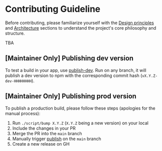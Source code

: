 # Contributing Guideline

Before contributing, please familiarize yourself with the [Design principles](README.md#design-principles) and [Architecture](README.md#architecture) sections to understand the project's core philosophy and structure.

TBA

## [Maintainer Only] Publishing dev version

To test a build in your app, use [publish-dev](https://github.com/creasty/mobx-sentinel/actions/workflows/publish-dev.yml).
Run on any branch, it will publish a dev version to npm with the corresponding commit hash (`vX.Y.Z-dev-HHHHHHHH`).

## [Maintainer Only] Publishing prod version

To publish a production build, please follow these steps (apologies for the manual process):

1. Run `./script/bump X.Y.Z` (`X.Y.Z` being a new version) on your local
2. Include the changes in your PR
3. Merge the PR into the `main` branch
4. Manually trigger [publish](https://github.com/creasty/mobx-sentinel/actions/workflows/publish.yml) on the `main` branch
5. Create a new release on GH

